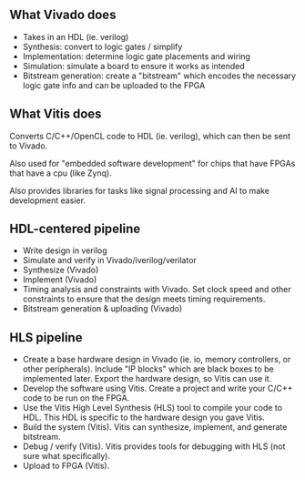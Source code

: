 ## What Vivado does

- Takes in an HDL (ie. verilog)
- Synthesis: convert to logic gates / simplify
- Implementation: determine logic gate placements and wiring
- Simulation: simulate a board to ensure it works as intended
- Bitstream generation: create a "bitstream" which encodes the necessary logic gate info and can be uploaded to the FPGA

## What Vitis does

Converts C/C++/OpenCL code to HDL (ie. verilog), which can then be sent to Vivado.

Also used for "embedded software development" for chips that have FPGAs that have a cpu (like Zynq).

Also provides libraries for tasks like signal processing and AI to make development easier.

## HDL-centered pipeline

- Write design in verilog
- Simulate and verify in Vivado/iverilog/verilator
- Synthesize (Vivado)
- Implement (Vivado)
- Timing analysis and constraints with Vivado. Set clock speed and other constraints to ensure that the design meets timing requirements.
- Bitstream generation & uploading (Vivado)

## HLS pipeline

- Create a base hardware design in Vivado (ie. io, memory controllers, or other peripherals). Include "IP blocks" which are black boxes to be implemented later. Export the hardware design, so Vitis can use it.
- Develop the software using Vitis. Create a project and write your C/C++ code to be run on the FPGA.
- Use the Vitis High Level Synthesis (HLS) tool to compile your code to HDL. This HDL is specific to the hardware design you gave Vitis.
- Build the system (Vitis). Vitis can synthesize, implement, and generate bitstream.
- Debug / verify (Vitis). Vitis provides tools for debugging with HLS (not sure what specifically).
- Upload to FPGA (Vitis).
